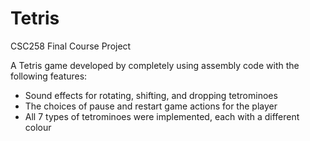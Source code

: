 # Tetris
CSC258 Final Course Project

A Tetris game developed by completely using assembly code with the following features:
- Sound effects for rotating, shifting, and dropping tetrominoes
- The choices of pause and restart game actions for the player
- All 7 types of tetrominoes were implemented, each with a different colour
